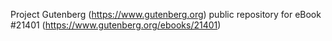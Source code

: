 Project Gutenberg (https://www.gutenberg.org) public repository for eBook #21401 (https://www.gutenberg.org/ebooks/21401)
